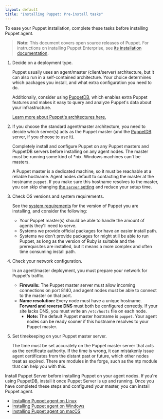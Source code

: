```yaml
---
layout: default
title: "Installing Puppet: Pre-install tasks"
---
```


[peinstall]: {{pe}}/install_basic.html
[sysreqs]: ./system_requirements.html
[ruby]: ./system_requirements.html#basic-requirements
[architecture]: /puppet/latest/architecture.html
[puppetdb]: {{puppetdb}}/
[server_setting]: ./configuration.html#server


To ease your Puppet installation, complete these tasks before installing Puppet agent.

> **Note:** This document covers open source releases of Puppet. For instructions on installing Puppet Enterprise, see [its installation documentation][peinstall].

1. Decide on a deployment type.

   Puppet usually uses an agent/master (client/server) architecture, but it can also run in a self-contained architecture. Your choice determines which packages you install, and what extra configuration you need to do.

   Additionally, consider using [PuppetDB][], which enables extra Puppet features and makes it easy to query and analyze Puppet's data about your infrastructure.

   [Learn more about Puppet's architectures here.][architecture]

2. If you choose the standard agent/master architecture, you need to decide which server(s) acts as the Puppet master (and the [PuppetDB][] server, if you choose to use it).

   Completely install and configure Puppet on any Puppet masters and PuppetDB servers before installing on any agent nodes. The master must be running some kind of \*nix. Windows machines can't be masters.

   A Puppet master is a dedicated machine, so it must be reachable at a reliable hostname. Agent nodes default to contacting the master at the hostname `puppet`. If you make sure this hostname resolves to the master, you can skip changing [the `server` setting][server_setting] and reduce your setup time.

3. Check OS versions and system requirements.

   See the [system requirements][sysreqs] for the version of Puppet you are installing, and consider the following:

   * Your Puppet master(s) should be able to handle the amount of agents they'll need to serve.
   * Systems we provide official packages for have an easier install path.
   * Systems we don't provide packages for might still be able to run Puppet, as long as the version of Ruby is suitable and the prerequisites are installed, but it means a more complex and often time consuming install path.

4. Check your network configuration.

   In an agent/master deployment, you must prepare your network for Puppet's traffic.

   * **Firewalls:** The Puppet master server must allow incoming connections on port 8140, and agent nodes must be able to connect to the master on that port.
   * **Name resolution:** Every node must have a unique hostname. **Forward and reverse DNS** must both be configured correctly. If your site lacks DNS, you must write an `/etc/hosts` file on each node.
     * **Note:** The default Puppet master hostname is `puppet`. Your agent nodes can be ready sooner if this hostname resolves to your Puppet master.

5. Set timekeeping on your Puppet master server.

   The time must be set accurately on the Puppet master server that acts as the certificate authority. If the time is wrong, it can mistakenly issue agent certificates from the distant past or future, which other nodes treat as expired. There are modules in the forge, such as the ntp module that can help you with this.


Install Puppet Server before installing Puppet on your agent nodes. If you're using PuppetDB, install it once Puppet Server is up and running. Once you have completed these steps and configured your master, you can install Puppet agent.

* [Installing Puppet agent on Linux](./install_linux.html)
* [Installing Puppet agent on Windows](./install_windows.html)
* [Installing Puppet agent on macOS](./install_osx.html)
